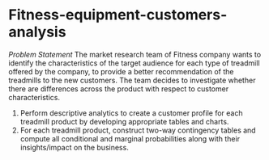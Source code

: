 # Fitness-equipment-customers-analysis

*Problem Statement*
The market research team of Fitness company wants to identify the characteristics of the target audience for each type of treadmill offered by the company, to provide a better recommendation of the treadmills to the new customers. The team decides to investigate whether there are differences across the product with respect to customer characteristics.

1. Perform descriptive analytics to create a customer profile for each treadmill product by developing appropriate tables and charts.
2. For each treadmill product, construct two-way contingency tables and compute all conditional and marginal probabilities along with their insights/impact on the business.

